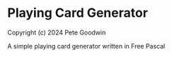 # Playing Card Generator

Copyright (c) 2024 Pete Goodwin

A simple playing card generator written in Free Pascal
